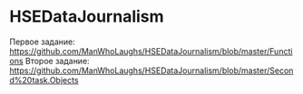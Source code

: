 # HSEDataJournalism
Первое задание:
https://github.com/ManWhoLaughs/HSEDataJournalism/blob/master/Functions
Второе задание:
https://github.com/ManWhoLaughs/HSEDataJournalism/blob/master/Second%20task.Objects
